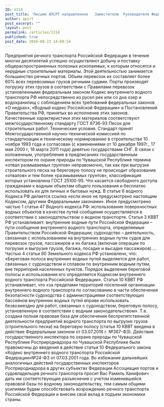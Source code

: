 ```yaml
---
ID: 1314
post_title: 'Письмо АПСРТ направленное   Заместителю  Руководителя Федеральной   службы по надзору в сфере  природопользования Низамову Р.Х.'
author: apsrt
post_excerpt: ""
layout: post
permalink: /articles/1314
published: true
post_date: 2018-08-22 14:00:54
---
```

Предприятия речного транспорта Российской Федерации в течение многих десятилетий успешно осуществляют добычу и поставку общераспространенных  полезных ископаемых, к которым относятся и нерудные строительные материалы. Этой деятельностью занимается большинство речных портов.  Объем перевозок их составляет более 60% всех перевозимых грузов речными судами. Порты производят погрузку этих грузов  в соответствии с Правилами перевозок установленными федеральным законом Кодекс внутреннего водного транспорта РФ непосредственно из русел рек или со дна озер и водохранилищ с соблюдением всех требований федеральных законов  «О недрах», «Водный кодекс Российской Федерации» и Постановлений Правительства РФ, принятых во исполнение этих законов. Качественные характеристики этих материалов соответствуют межгосударственному стандарту ГОСТ 8736-93 Песок для строительных работ. Технические условия. Стандарт принят Межгосударственной научно-технической комиссией по стандартизации и техническому нормированию в строительстве 10 ноября 1993 года и согласован (с изменениями от 10 декабря 1997г., 17 мая 2000 г, 18 марта 2011 года) девятью государствами СНГ.
  В связи с изложенным, употребление в предписаниях государственным инспектором по охране природы по Чувашской Республике  термина «отвал размываемых грунтов» неправомочно, так как при выгрузке строительного песка на береговую полосу не происходит образование «отвалов» и тем более «размываемых грунтов», классификация которых установлена ГОСТ 25100-95.
 Что касается свободного доступа гражданами к водным объектам общего пользования и бесплатно использовать их для личных и бытовых нужд. В статье 6 водного Кодекса РФ  делается ссылка «если иное не предусмотрено настоящим Кодексом, другими Федеральными законами». Иное предусмотрено частью 1 статьи 47 Водного кодекса РФ: использование поверхностных водных объектов в качестве путей сообщения осуществляется в соответствии с законодательством о водном транспорте. Статья 3 КВВТ РФ устанавливает: внутренние водные пути Российской Федерации – пути сообщения внутреннего водного транспорта, определяемые Правительством Российской Федерации; судоходство – деятельность, связанная с использованием на внутренних водных путях судов для перевозок грузов, пассажиров и их багажа (включая операции по погрузке и выгрузке грузов, багажа, посадке и высадке пассажиров) …
Частью 4 статьи 90 Земельного кодекса РФ установлено, что: «Береговая полоса внутренних водных  путей выделяется для работ, связанных с судоходством и сплавом по внутренним водным путям, вне территорий населенных пунктов. Порядок выделения береговой полосы и использования его определяется Кодексом внутреннего водного транспорта Российской Федерации».
 Статья 10 КВВТ РФ устанавливает, что «за пределами территорий поселений организации внутреннего водного транспорта по согласованию в части  обеспечения безопасности судоходства с администрациями соответствующих бассейнов внутренних водных путей вправе использовать  безвозмездно для работ, связанных с судоходством, береговую полосу, установленную в соответствии с водным законодательством».
Т.е. создана полная правовая база для обеспечения беспрепятственной деятельности предприятий водного транспорта по выгрузке грузов (строительного песка) на береговую полосу (статья 10 КВВТ введена в действие Федеральным законом от 03.07.2016 г. №367-ФЗ).
Действия государственного инспектора по охране природы по Чувашской Республике  Росприроднадзора  по Чувашской Республике были правомочны до введения в действие статьи 10 Федерального закона «Кодекс  внутреннего водного транспорта Российской Федерации»№24-ФЗ от 07.03.2001 года. Во  избежание  дальнейших аналогичных действий государственных  инспекторов Росприроднадзора в других субъектах Федерации Ассоциация портов и судовладельцев речного транспорта просит Вас Рамиль Ханифович дать им соответствующие разъяснения с учетом изменившейся правовой базы по водному законодательству, тем самым общими усилиями будем способствовать возрождению речного транспорта Российской Федерации и внесем свой вклад в подъем экономики страны.